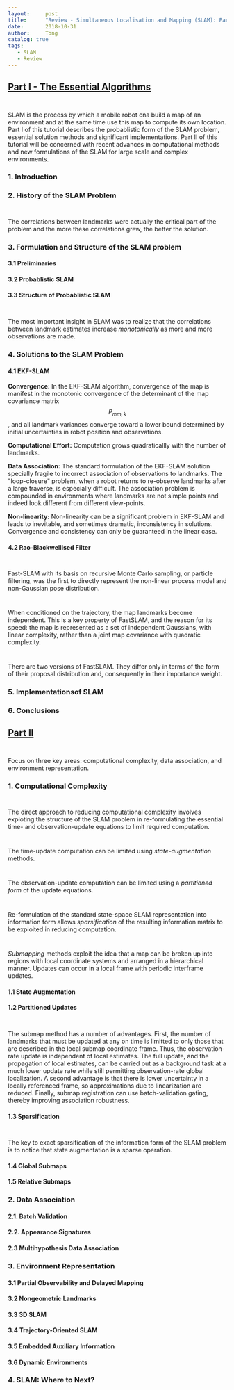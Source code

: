 ```yaml
---
layout:     post
title:      "Review - Simultaneous Localisation and Mapping (SLAM): Part I and II"
date:       2018-10-31
author:     Tong
catalog: true
tags:
   - SLAM
   - Review
---
```


## [Part I - The Essential Algorithms][paper-part-1]

$$\quad$$ SLAM is the process by which a mobile robot cna build a map of an environment and at the same time use this map to compute its own location.
Part I of this tutorial describes the probablistic form of the SLAM problem, essential solution methods and significant implementations. Part II of 
this tutorial will be concerned with recent advances in computational methods and new formulations of the SLAM for large scale and complex environments.

### 1. Introduction

### 2. History of the SLAM Problem

$$\quad$$ The correlations between landmarks were actually the critical part of the problem and the more these correlations grew, the better the solution. 

### 3. Formulation and Structure of the SLAM problem

#### 3.1 Preliminaries

#### 3.2 Probablistic SLAM

#### 3.3 Structure of Probablistic SLAM

$$\quad$$ The most important insight in SLAM was to realize that the correlations between landmark estimates increase _monotonically_ as 
more and more observations are made.

### 4. Solutions to the SLAM Problem

#### 4.1 EKF-SLAM

__Convergence:__ In the EKF-SLAM algorithm, convergence of the map is manifest in the monotonic convergence of the determinant of the map 
covariance matrix $$P_{mm,k}$$, and all landmark variances converge toward a lower bound determined by initial uncertainties in robot position 
and observations.

__Computational Effort:__ Computation grows quadraticallly with the number of landmarks.

__Data Association:__ The standard formulation of the EKF-SLAM solution specially fragile to incorrect association of observations to landmarks. 
The "loop-closure" problem, when a robot returns to re-observe landmarks after a large traverse, is especially difficult. The association problem is 
compounded in environments where landmarks are not simple points and indeed look different from different view-points.

__Non-linearity:__ Non-linearity can be a significant problem in EKF-SLAM and leads to inevitable, and sometimes dramatic, inconsistency in solutions. 
Convergence and consistency can only be guaranteed in the linear case.

#### 4.2 Rao-Blackwellised Filter

$$\quad$$ Fast-SLAM with its basis on recursive Monte Carlo sampling, or particle filtering, was the first to directly represent the non-linear 
process model and non-Gaussian pose distribution. 

$$\quad$$ When conditioned on the trajectory, the map landmarks become independent. This is a key property of FastSLAM, and the reason for its speed: 
the map is represented as a set of independent Gaussians, with linear complexity, rather than a joint map covariance with quadratic complexity.

$$\quad$$ There are two versions of FastSLAM. They differ only in terms of the form of their proposal distribution and, consequently in their 
importance weight.

### 5. Implementationsof SLAM

### 6. Conclusions

## [Part II][paper-part-2]

$$\quad$$ Focus on three key areas: computational complexity, data association, and environment representation.

### 1. Computational Complexity

$$\quad$$ The direct approach to reducing computational complexity involves exploting the structure of the SLAM problem in re-formulating 
the essential time- and observation-update equations to limit required computation. 

$$\quad$$ The time-update computation can be limited using _state-augmentation_ methods. 

$$\quad$$ The observation-update computation can be limited using a _partitioned form_ of the update equations. 

$$\quad$$ Re-formulation of the standard state-space SLAM representation into information form allows _sparsification_ of the resulting information 
matrix to be exploited in reducing computation. 

$$\quad$$ _Submapping_ methods exploit the idea that a map can be broken up into regions with local coordinate systems and arranged in a hierarchical 
manner. Updates can occur in a local frame with periodic interframe updates.


#### 1.1 State Augmentation

#### 1.2 Partitioned Updates

$$\quad$$ The submap method has a number of advantages. First, the number of landmarks that must be updated at any on time is limitted to only 
those that are described in the local submap coordinate frame. Thus, the observation-rate update is independent of local estimates. The full update, 
and the propagation of local estimates, can be carried out as a background task at a much lower update rate while still permitting observation-rate 
global localization. A second advantage is that there is lower uncertainty in a locally referenced frame, so approximations due to linearization 
are reduced. Finally, submap registration can use batch-validation gating, thereby improving association robustness. 

#### 1.3 Sparsification

$$\quad$$ The key to exact sparsification of the information form of the SLAM problem is to notice that state augmentation is a sparse operation.

#### 1.4 Global Submaps

#### 1.5 Relative Submaps 

### 2. Data Association

#### 2.1. Batch Validation

#### 2.2. Appearance Signatures

#### 2.3 Multihypothesis Data Association

### 3. Environment Representation

#### 3.1 Partial Observability and Delayed Mapping

#### 3.2 Nongeometric Landmarks

#### 3.3 3D SLAM

#### 3.4 Trajectory-Oriented SLAM

#### 3.5 Embedded Auxiliary Information

#### 3.6 Dynamic Environments

### 4. SLAM: Where to Next? 

[paper-part-1]: https://people.eecs.berkeley.edu/~pabbeel/cs287-fa09/readings/Durrant-Whyte_Bailey_SLAM-tutorial-I.pdf
[paper-part-2]: https://ieeexplore.ieee.org/document/1678144
